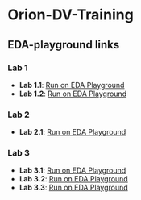 # Orion-DV-Training

## EDA-playground links

### Lab 1

- **Lab 1.1**: [Run on EDA Playground](https://edaplayground.com/x/ekAb)
- **Lab 1.2**: [Run on EDA Playground](https://edaplayground.com/x/rJGk)

### Lab 2

- **Lab 2.1**: [Run on EDA Playground](https://edaplayground.com/x/PwbF)

### Lab 3

- **Lab 3.1**: [Run on EDA Playground](https://edaplayground.com/x/nMHK)
- **Lab 3.2**: [Run on EDA Playground](https://edaplayground.com/x/ZBPM)
- **Lab 3.3**: [Run on EDA Playground](https://edaplayground.com/x/RHvG)

